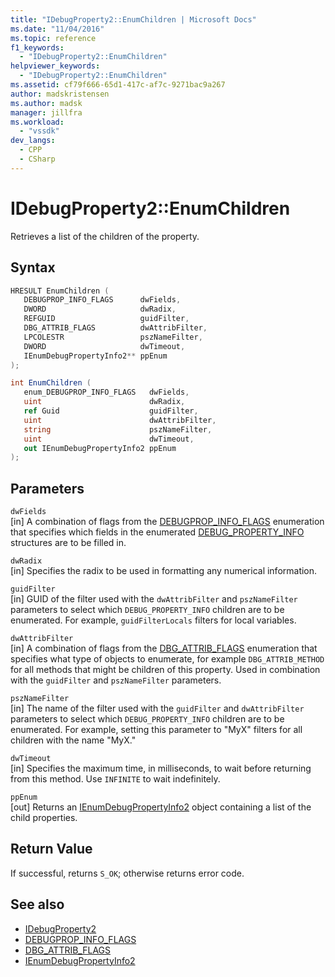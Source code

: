 ```yaml
---
title: "IDebugProperty2::EnumChildren | Microsoft Docs"
ms.date: "11/04/2016"
ms.topic: reference
f1_keywords:
  - "IDebugProperty2::EnumChildren"
helpviewer_keywords:
  - "IDebugProperty2::EnumChildren"
ms.assetid: cf79f666-65d1-417c-af7c-9271bac9a267
author: madskristensen
ms.author: madsk
manager: jillfra
ms.workload:
  - "vssdk"
dev_langs:
  - CPP
  - CSharp
---
```

# IDebugProperty2::EnumChildren
Retrieves a list of the children of the property.

## Syntax

```cpp
HRESULT EnumChildren ( 
   DEBUGPROP_INFO_FLAGS      dwFields,
   DWORD                     dwRadix,
   REFGUID                   guidFilter,
   DBG_ATTRIB_FLAGS          dwAttribFilter,
   LPCOLESTR                 pszNameFilter,
   DWORD                     dwTimeout,
   IEnumDebugPropertyInfo2** ppEnum
);
```

```csharp
int EnumChildren ( 
   enum_DEBUGPROP_INFO_FLAGS   dwFields,
   uint                        dwRadix,
   ref Guid                    guidFilter,
   uint                        dwAttribFilter,
   string                      pszNameFilter,
   uint                        dwTimeout,
   out IEnumDebugPropertyInfo2 ppEnum
);
```

## Parameters
`dwFields`\
[in] A combination of flags from the [DEBUGPROP_INFO_FLAGS](../../../extensibility/debugger/reference/debugprop-info-flags.md) enumeration that specifies which fields in the enumerated [DEBUG_PROPERTY_INFO](../../../extensibility/debugger/reference/debug-property-info.md) structures are to be filled in.

`dwRadix`\
[in] Specifies the radix to be used in formatting any numerical information.

`guidFilter`\
[in] GUID of the filter used with the `dwAttribFilter` and `pszNameFilter` parameters to select which `DEBUG_PROPERTY_INFO` children are to be enumerated. For example, `guidFilterLocals` filters for local variables.

`dwAttribFilter`\
[in] A combination of flags from the [DBG_ATTRIB_FLAGS](../../../extensibility/debugger/reference/dbg-attrib-flags.md) enumeration that specifies what type of objects to enumerate, for example `DBG_ATTRIB_METHOD` for all methods that might be children of this property. Used in combination with the `guidFilter` and `pszNameFilter` parameters.

`pszNameFilter`\
[in] The name of the filter used with the `guidFilter` and `dwAttribFilter` parameters to select which `DEBUG_PROPERTY_INFO` children are to be enumerated. For example, setting this parameter to "MyX" filters for all children with the name "MyX."

`dwTimeout`\
[in] Specifies the maximum time, in milliseconds, to wait before returning from this method. Use `INFINITE` to wait indefinitely.

`ppEnum`\
[out] Returns an [IEnumDebugPropertyInfo2](../../../extensibility/debugger/reference/ienumdebugpropertyinfo2.md) object containing a list of the child properties.

## Return Value
 If successful, returns `S_OK`; otherwise returns error code.

## See also
- [IDebugProperty2](../../../extensibility/debugger/reference/idebugproperty2.md)
- [DEBUGPROP_INFO_FLAGS](../../../extensibility/debugger/reference/debugprop-info-flags.md)
- [DBG_ATTRIB_FLAGS](../../../extensibility/debugger/reference/dbg-attrib-flags.md)
- [IEnumDebugPropertyInfo2](../../../extensibility/debugger/reference/ienumdebugpropertyinfo2.md)